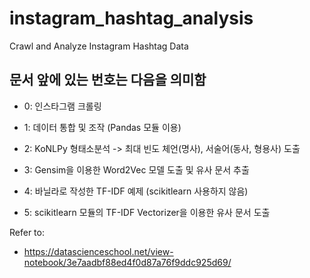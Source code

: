 # instagram_hashtag_analysis
Crawl and Analyze Instagram Hashtag Data

## 문서 앞에 있는 번호는 다음을 의미함
* 0: 인스타그램 크롤링 

* 1: 데이터 통합 및 조작 (Pandas 모듈 이용)

* 2: KoNLPy 형태소분석 -> 최대 빈도 체언(명사), 서술어(동사, 형용사) 도출

* 3: Gensim을 이용한 Word2Vec 모델 도출 및 유사 문서 추출

* 4: 바닐라로 작성한 TF-IDF 예제 (scikitlearn 사용하지 않음)

* 5: scikitlearn 모듈의 TF-IDF Vectorizer을 이용한 유사 문서 도출

Refer to: 
* https://datascienceschool.net/view-notebook/3e7aadbf88ed4f0d87a76f9ddc925d69/
